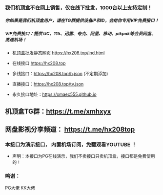 ###  我们机顶盒不在网上销售，仅在线下批发，1000台以上支持定制！

##### 你如果是我们机顶盒用户，请在TG群提供设备IP和ID，会给你专用VIP免费接口！
##### VIP免费接口：提供 UC、115、迅雷、夸克、阿里、移动、pikpak等会员网盘、高速机场！

- 机顶盒批发静态网页  https://hx208.top/ind.html   

- 在线接口  https://hx208.top   

- 多线接口：https://hx208.top/h.json   (不定期添加)

- 直播接口：https://hx208.top/tv.json

- 永久接口地址：https://xmaec555.github.io

## 机顶盒TG群：https://t.me/xmhxyx 
## 网盘影视分享频道： https://t.me/hx208top

### 本接口为演示接口， 内置机场订阅，免翻观看YOUTUBE  ！
 
 - 声明：本接口为PG在线演示，我们不卖接口只卖机顶盒，接口都是免费使用的！
### 鸣谢：
PG大佬  KK大佬
